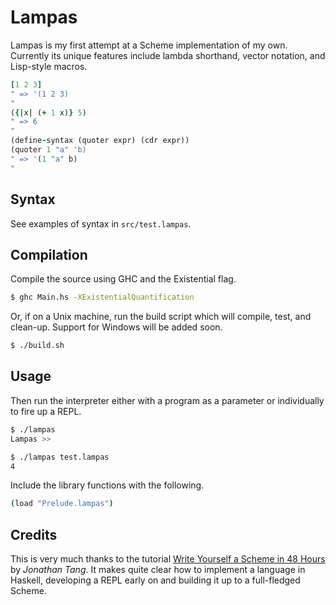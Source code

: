 Lampas
======
Lampas is my first attempt at a Scheme implementation of my own. Currently its unique features include lambda shorthand, vector notation, and Lisp-style macros.

```ruby
[1 2 3]
" => '(1 2 3)
"
({|x| (+ 1 x)} 5)
" => 6
"
(define-syntax (quoter expr) (cdr expr))
(quoter 1 "a" 'b)
" => '(1 "a" b)
"
```

Syntax
------
See examples of syntax in `src/test.lampas`.

Compilation
-----------
Compile the source using GHC and the Existential flag.

```sh
$ ghc Main.hs -XExistentialQuantification
```

Or, if on a Unix machine, run the build script which will compile, test, and clean-up. Support for Windows will be added soon.

```sh
$ ./build.sh
```

Usage
-----
Then run the interpreter either with a program as a parameter or individually to fire up a REPL.

```sh
$ ./lampas
Lampas >>
```

```sh
$ ./lampas test.lampas
4
```

Include the library functions with the following.

```sh
(load "Prelude.lampas")
```

Credits
-------
This is very much thanks to the tutorial [Write Yourself a Scheme in 48 Hours](http://en.wikibooks.org/wiki/Write_Yourself_a_Scheme_in_48_Hours) by *Jonathan Tang*. It makes quite clear how to implement a language in Haskell, developing a REPL early on and building it up to a full-fledged Scheme.